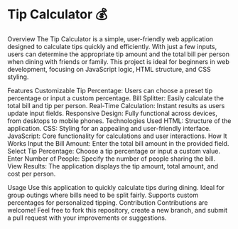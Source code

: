 # Tip Calculator 💰
Overview
The Tip Calculator is a simple, user-friendly web application designed to calculate tips quickly and efficiently. With just a few inputs, users can determine the appropriate tip amount and the total bill per person when dining with friends or family. This project is ideal for beginners in web development, focusing on JavaScript logic, HTML structure, and CSS styling.

Features
Customizable Tip Percentage: Users can choose a preset tip percentage or input a custom percentage.
Bill Splitter: Easily calculate the total bill and tip per person.
Real-Time Calculation: Instant results as users update input fields.
Responsive Design: Fully functional across devices, from desktops to mobile phones.
Technologies Used
HTML: Structure of the application.
CSS: Styling for an appealing and user-friendly interface.
JavaScript: Core functionality for calculations and user interactions.
How It Works
Input the Bill Amount: Enter the total bill amount in the provided field.
Select Tip Percentage: Choose a tip percentage or input a custom value.
Enter Number of People: Specify the number of people sharing the bill.
View Results: The application displays the tip amount, total amount, and cost per person.

Usage
Use this application to quickly calculate tips during dining.
Ideal for group outings where bills need to be split fairly.
Supports custom percentages for personalized tipping.
Contribution
Contributions are welcome! Feel free to fork this repository, create a new branch, and submit a pull request with your improvements or suggestions.

